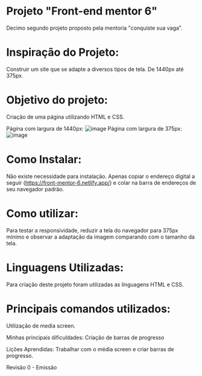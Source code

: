 # Projeto "Front-end mentor 6"
  Decimo segundo projeto proposto pela mentoria "conquiste sua vaga".

# Inspiração do Projeto:
  Construir um site que se adapte a diversos tipos de tela. De 1440px até 375px.

# Objetivo do projeto:
  Criação de uma página utilizando HTML e CSS.

Página com largura de 1440px: ![image](https://user-images.githubusercontent.com/114194052/207914965-f7fad788-df33-4f7b-9918-1f00655e1749.png)
Página com largura de 375px: ![image](https://user-images.githubusercontent.com/114194052/207914785-abb22b2f-5172-4a9d-bd5a-991eda64df43.png)

# Como Instalar:
  Não existe necessidade para instalação. Apenas copiar o endereço digital a seguir (https://front-mentor-6.netlify.app/) e colar na barra de endereços de seu navegador padrão.

# Como utilizar:
  Para testar a responsividade, reduzir a tela do navegador para 375px mínimo e observar a adaptação da imagem comparando com o tamanho da tela.

# Linguagens Utilizadas:
Para criação deste projeto foram utilizadas as linguagens HTML e CSS.

# Principais comandos utilizados:
Utilização de media screen.

Minhas principais dificuldades:
Criação de barras de progresso

Lições Aprendidas:
Trabalhar com o média screen e criar barras de progresso.

Revisão 0 - Emissão
